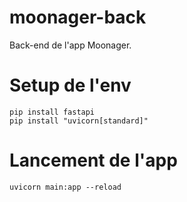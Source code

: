 # moonager-back
Back-end de l'app Moonager.
# Setup de l'env 
` pip install fastapi `  
` pip install "uvicorn[standard]" `

# Lancement de l'app
` uvicorn main:app --reload `